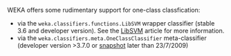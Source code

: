 WEKA offers some rudimentary support for one-class classfication:

* via the `weka.classifiers.functions.LibSVM` wrapper classifier (stable 3.6 and developer version). See the [LibSVM](../lib_svm.md) article for more information.
* via the `weka.classifiers.meta.OneClassClassifier` meta-classifier (developer version >3.7.0 or [snapshot](../snapshots.md) later than 23/7/2009)

